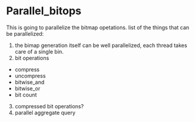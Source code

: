 # Parallel_bitops
This is going to parallelize the bitmap opetations.
list of the things that can be parallelized:
1. the bimap generation itself can be well parallelized, each thread takes care of a single bin. 
2. bit operations
- compress
- uncompress
- bitwise_and
- bitwise_or
- bit count
3. compressed bit operations?
4. parallel aggregate query


